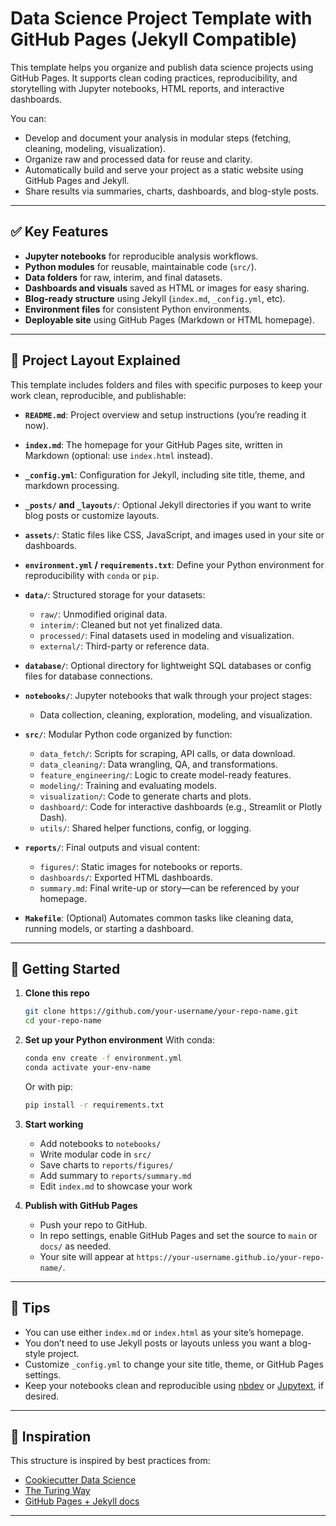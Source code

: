 # Data Science Project Template with GitHub Pages (Jekyll Compatible)

This template helps you organize and publish data science projects using GitHub Pages. It supports clean coding practices, reproducibility, and storytelling with Jupyter notebooks, HTML reports, and interactive dashboards.

You can:

* Develop and document your analysis in modular steps (fetching, cleaning, modeling, visualization).
* Organize raw and processed data for reuse and clarity.
* Automatically build and serve your project as a static website using GitHub Pages and Jekyll.
* Share results via summaries, charts, dashboards, and blog-style posts.

---

## ✅ Key Features

* **Jupyter notebooks** for reproducible analysis workflows.
* **Python modules** for reusable, maintainable code (`src/`).
* **Data folders** for raw, interim, and final datasets.
* **Dashboards and visuals** saved as HTML or images for easy sharing.
* **Blog-ready structure** using Jekyll (`index.md`, `_config.yml`, etc).
* **Environment files** for consistent Python environments.
* **Deployable site** using GitHub Pages (Markdown or HTML homepage).

---

## 📁 Project Layout Explained

This template includes folders and files with specific purposes to keep your work clean, reproducible, and publishable:

* **`README.md`**: Project overview and setup instructions (you’re reading it now).

* **`index.md`**: The homepage for your GitHub Pages site, written in Markdown (optional: use `index.html` instead).

* **`_config.yml`**: Configuration for Jekyll, including site title, theme, and markdown processing.

* **`_posts/` and `_layouts/`**: Optional Jekyll directories if you want to write blog posts or customize layouts.

* **`assets/`**: Static files like CSS, JavaScript, and images used in your site or dashboards.

* **`environment.yml` / `requirements.txt`**: Define your Python environment for reproducibility with `conda` or `pip`.

* **`data/`**: Structured storage for your datasets:

  * `raw/`: Unmodified original data.
  * `interim/`: Cleaned but not yet finalized data.
  * `processed/`: Final datasets used in modeling and visualization.
  * `external/`: Third-party or reference data.

* **`database/`**: Optional directory for lightweight SQL databases or config files for database connections.

* **`notebooks/`**: Jupyter notebooks that walk through your project stages:

  * Data collection, cleaning, exploration, modeling, and visualization.

* **`src/`**: Modular Python code organized by function:

  * `data_fetch/`: Scripts for scraping, API calls, or data download.
  * `data_cleaning/`: Data wrangling, QA, and transformations.
  * `feature_engineering/`: Logic to create model-ready features.
  * `modeling/`: Training and evaluating models.
  * `visualization/`: Code to generate charts and plots.
  * `dashboard/`: Code for interactive dashboards (e.g., Streamlit or Plotly Dash).
  * `utils/`: Shared helper functions, config, or logging.

* **`reports/`**: Final outputs and visual content:

  * `figures/`: Static images for notebooks or reports.
  * `dashboards/`: Exported HTML dashboards.
  * `summary.md`: Final write-up or story—can be referenced by your homepage.

* **`Makefile`**: (Optional) Automates common tasks like cleaning data, running models, or starting a dashboard.

---

## 🚀 Getting Started

1. **Clone this repo**

   ```bash
   git clone https://github.com/your-username/your-repo-name.git
   cd your-repo-name
   ```

2. **Set up your Python environment**
   With conda:

   ```bash
   conda env create -f environment.yml
   conda activate your-env-name
   ```

   Or with pip:

   ```bash
   pip install -r requirements.txt
   ```

3. **Start working**

   * Add notebooks to `notebooks/`
   * Write modular code in `src/`
   * Save charts to `reports/figures/`
   * Add summary to `reports/summary.md`
   * Edit `index.md` to showcase your work

4. **Publish with GitHub Pages**

   * Push your repo to GitHub.
   * In repo settings, enable GitHub Pages and set the source to `main` or `docs/` as needed.
   * Your site will appear at `https://your-username.github.io/your-repo-name/`.

---

## 📌 Tips

* You can use either `index.md` or `index.html` as your site’s homepage.
* You don’t need to use Jekyll posts or layouts unless you want a blog-style project.
* Customize `_config.yml` to change your site title, theme, or GitHub Pages settings.
* Keep your notebooks clean and reproducible using [nbdev](https://nbdev.fast.ai/) or [Jupytext](https://jupytext.readthedocs.io/en/latest/), if desired.

---

## 🧠 Inspiration

This structure is inspired by best practices from:

* [Cookiecutter Data Science](https://drivendata.github.io/cookiecutter-data-science/)
* [The Turing Way](https://the-turing-way.netlify.app/)
* [GitHub Pages + Jekyll docs](https://docs.github.com/en/pages)

---